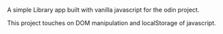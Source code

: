A simple Library app built with vanilla javascript for the odin project.

This project touches on DOM manipulation and localStorage of javascript.

